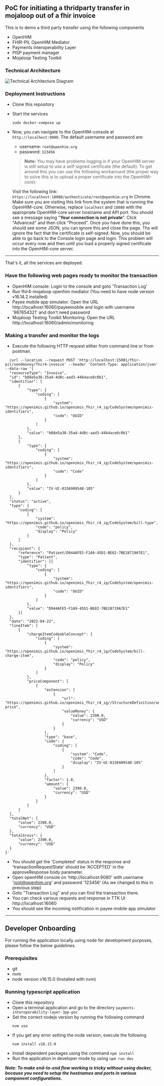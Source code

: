 ## PoC for initiating a thridparty transfer in mojaloop out of a fhir invoice

This is to demo a third party transfer using the following components
- OpenHIM
- FHIR-PIL OpenHIM Mediator
- Payments Interoperability Layer
- PISP payment manager
- Mojaloop Testing Toolkit

### Technical Architecture
![Technical Architecture Diagram](assets/diagrams/fhir-invoice-pisp-poc.drawio.svg)

### Deployment Instructions

- Clone this repository
- Start the services
  ```
  sudo docker-compose up
  ```
- Now, you can navigate to the OpenHIM-console at `http://localhost:9080`.
  The default username and password are:
  - username: `root@openhim.org`
  - password: `123456`

  > **Note:** You may have problems logging in if your OpenHIM server is still setup to use a self-signed certificate (the default). To get around this you can use the following workaround (the proper way to solve this is to upload a proper certificate into the OpenHIM-core):

  Visit the following link: `https://localhost:18080/authenticate/root@openhim.org` in Chrome. Make sure you are visiting this link from the system that is running the OpenHIM-core. Otherwise, replace `localhost` and `18080` with the appropriate OpenHIM-core server hostname and API port. You should see a message saying "**Your connection is not private**". Click "Advanced" and then click "Proceed". Once you have done this, you should see some JSON, you can ignore this and close the page. Ths will ignore the fact that the certificate is self-signed. Now, you should be able to go back to the Console login page and login. This problem will occur every now and then until you load a properly signed certificate into the OpenHIM-core server.

---

That's it, all the services are deployed.

### Have the following web pages ready to monitor the transaction
- OpenHIM console: Login to the console and goto 'Transaction Log'
- Run fhir4-mojaloop openhim mediator (You need to have node version v16.14.2 installed)
- Payee mobile app simulator: Open the URL http://localhost:16060/payeemobile and login with username '987654321' and don't need password
- Mojaloop Testing Toolkit Monitoring: Open the URL http://localhost:16060/admin/monitoring

### Making a transfer and monitor the logs
- Execute the following HTTP request either from command line or from postman.
```
  curl --location --request POST 'http://localhost:15001/fhir-pil/sendmoney/fhir4-invoice' --header 'Content-Type: application/json' --data-raw '{
  "resourceType": "Invoice",
  "id": "b88e5a38-35ad-4d8c-aad3-44b4ace8c0b1",
  "identifier": [
      {
          "type": {
              "coding": [
                  {
                      "system": "https://openimis.github.io/openimis_fhir_r4_ig/CodeSystem/openimis-identifiers",
                      "code": "UUID"
                  }
              ]
          },
          "value": "b88e5a38-35ad-4d8c-aad3-44b4ace8c0b1"
      },
      {
          "type": {
              "coding": [
                  {
                      "system": "https://openimis.github.io/openimis_fhir_r4_ig/CodeSystem/openimis-identifiers",
                      "code": "Code"
                  }
              ]
          },
          "value": "IV-UC-8156989548-105"
      }
  ],
  "status": "active",
  "type": {
      "coding": [
          {
              "system": "https://openimis.github.io/openimis_fhir_r4_ig/CodeSystem/bill-type",
              "code": "policy",
              "display": "Policy"
          }
      ]
  },
  "recipient": {
      "reference": "Patient/D944AFE5-F1A9-45D1-BE82-7BE28719A7E1",
      "type": "Patient",
      "identifier": [{
          "type": {
              "coding": [
                  {
                      "system": "https://openimis.github.io/openimis_fhir_r4_ig/CodeSystem/openimis-identifiers",
                      "code": "UUID"
                  }
              ]
          },
          "value": "D944AFE5-F1A9-45D1-BE82-7BE28719A7E1"
      }]
  },
  "date": "2022-04-22",
  "lineItem": [
      {
          "chargeItemCodeableConcept": {
              "coding": [
                  {
                      "system": "https://openimis.github.io/openimis_fhir_r4_ig/CodeSystem/bill-charge-item",
                      "code": "policy",
                      "display": "Policy"
                  }
              ]
          },
          "priceComponent": [
              {
                  "extension": [
                      {
                          "url": "https://openimis.github.io/openimis_fhir_r4_ig//StructureDefinition/unit-price",
                          "valueMoney": {
                              "value": 2390.0,
                              "currency": "USD"
                          }
                      }
                  ],
                  "type": "base",
                  "code": {
                      "coding": [
                          {
                              "system": "Code",
                              "code": "Code",
                              "display": "IV-UC-8156989548-105"
                          }
                      ]
                  },
                  "factor": 1.0,
                  "amount": {
                      "value": 2390.0,
                      "currency": "USD"
                  }
              }
          ]
      }
  ],
  "totalNet": {
      "value": 2390.0,
      "currency": "USD"
  },
  "totalGross": {
      "value": 2390.0,
      "currency": "USD"
  }
}'
```

- You should get the 'Completed' status in the response and 'transactionRequestState' should be 'ACCEPTED' in the approveResponse body parameter.
- Open openHIM console on 'http://localhost:9080' with username 'root@openhim.org' and password '123456' (As we changed to this in previous step)
- Goto "Transaction Log" and you can find the transaction there.
- You can check various requests and response in TTK UI http://localhost:16060
- You should see the incoming notification in payee mobile app simulator

----
## Developer Onboarding

For running the application locally using node for development purposes, please follow the below guidelines.

### Prerequisites
- git
- nvm
- node version v16.15.0 (Installed with nvm)

### Running typescript application

- Clone this repository
- Open a terminal application and go to the directory `payments-interoperability-layer-3pp-poc`
- Set the correct nodejs version by running the following command
  ```
  nvm use
  ```
- If you get any error setting the node version, execute the following 
  ```
  nvm install v16.15.0
  ```
- Install dependent packages using the command `npm install`
- Run the application in developer mode by using `npm run dev`

**_Note: To make end-to-end flow working is tricky without using docker, because you need to setup the hostnames and ports in various component configurations._**